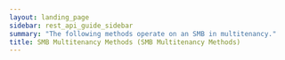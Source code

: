 ```yaml
---
layout: landing_page
sidebar: rest_api_guide_sidebar
summary: "The following methods operate on an SMB in multitenancy."
title: SMB Multitenancy Methods (SMB Multitenancy Methods)
---
```


